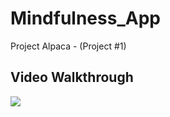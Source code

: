# Mindfulness_App
Project Alpaca - (Project #1)


## Video Walkthrough
<a href="https://imgur.com/a/headspace-demo-KLe2qlL">
   <img style="max-width:300px;" src="https://imgur.com/a/headspace-demo-KLe2qlL">
</a>